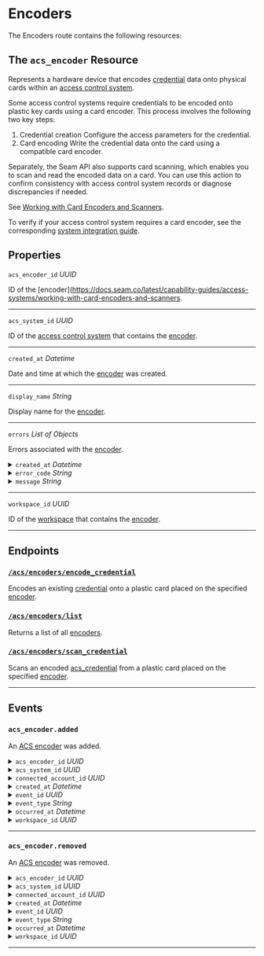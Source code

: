 # Encoders

The Encoders route contains the following resources:

## The `acs_encoder` Resource

Represents a hardware device that encodes [credential](../../../capability-guides/access-systems/managing-credentials.md) data onto physical cards within an [access control system](https://docs.seam.co/latest/capability-guides/access-systems).

Some access control systems require credentials to be encoded onto plastic key cards using a card encoder. This process involves the following two key steps:

1. Credential creation
   Configure the access parameters for the credential.
2. Card encoding
   Write the credential data onto the card using a compatible card encoder.

Separately, the Seam API also supports card scanning, which enables you to scan and read the encoded data on a card. You can use this action to confirm consistency with access control system records or diagnose discrepancies if needed.

 See [Working with Card Encoders and Scanners](../../../capability-guides/access-systems/working-with-card-encoders-and-scanners/README.md).

To verify if your access control system requires a card encoder, see the corresponding [system integration guide](../../../device-and-system-integration-guides/overview.md#access-control-systems).

## Properties

`acs_encoder_id` *UUID*

ID of the [encoder](https://docs.seam.co/latest/capability-guides/access-systems/working-with-card-encoders-and-scanners.


---
`acs_system_id` *UUID*

ID of the [access control system](https://docs.seam.co/latest/capability-guides/access-systems) that contains the [encoder](../../../capability-guides/access-systems/working-with-card-encoders-and-scanners/README.md).


---
`created_at` *Datetime*

Date and time at which the [encoder](../../../capability-guides/access-systems/working-with-card-encoders-and-scanners/README.md) was created.


---
`display_name` *String*

Display name for the [encoder](../../../capability-guides/access-systems/working-with-card-encoders-and-scanners/README.md).


---
`errors` *List* *of Objects*

Errors associated with the [encoder](../../../capability-guides/access-systems/working-with-card-encoders-and-scanners/README.md).


<details>

<summary><code>created_at</code> <i>Datetime</i></summary>

Date and time at which Seam created the error.
</details>

<details>

<summary><code>error_code</code> <i>String</i></summary>

Unique identifier of the type of error. Enables quick recognition and categorization of the issue.
</details>

<details>

<summary><code>message</code> <i>String</i></summary>

Detailed description of the error. Provides insights into the issue and potentially how to rectify it.
</details>

---
`workspace_id` *UUID*

ID of the [workspace](../../../core-concepts/workspaces/README.md) that contains the [encoder](../../../capability-guides/access-systems/working-with-card-encoders-and-scanners/README.md).


---
## Endpoints

### [`/acs/encoders/encode_credential`](./encode_credential.md)

Encodes an existing [credential](../../../capability-guides/access-systems/managing-credentials.md) onto a plastic card placed on the specified [encoder](../../../capability-guides/access-systems/working-with-card-encoders-and-scanners/README.md).
### [`/acs/encoders/list`](./list.md)

Returns a list of all [encoders](../../../capability-guides/access-systems/working-with-card-encoders-and-scanners/README.md).
### [`/acs/encoders/scan_credential`](./scan_credential.md)

Scans an encoded [acs_credential](../../../capability-guides/access-systems/managing-credentials.md) from a plastic card placed on the specified [encoder](../../../capability-guides/access-systems/working-with-card-encoders-and-scanners/README.md).

---

## Events

### `acs_encoder.added`

An [ACS encoder](../../../capability-guides/access-systems/working-with-card-encoders-and-scanners/README.md) was added.

<details>

<summary><code>acs_encoder_id</code> <i>UUID</i></summary>

ID of the [ACS encoder](../../../capability-guides/access-systems/working-with-card-encoders-and-scanners/README.md).
</details>

<details>

<summary><code>acs_system_id</code> <i>UUID</i></summary>

ID of the [ACS system](https://docs.seam.co/latest/capability-guides/access-systems).
</details>

<details>

<summary><code>connected_account_id</code> <i>UUID</i></summary>

ID of the [connected account](../../../core-concepts/connected-accounts/README.md).
</details>

<details>

<summary><code>created_at</code> <i>Datetime</i></summary>

Date and time at which the event was created.
</details>

<details>

<summary><code>event_id</code> <i>UUID</i></summary>

ID of the event.
</details>

<details>

<summary><code>event_type</code> <i>String</i></summary>
</details>

<details>

<summary><code>occurred_at</code> <i>Datetime</i></summary>

Date and time at which the event occurred.
</details>

<details>

<summary><code>workspace_id</code> <i>UUID</i></summary>

ID of the [workspace](../../../core-concepts/workspaces/README.md).
</details>

---

### `acs_encoder.removed`

An [ACS encoder](../../../capability-guides/access-systems/working-with-card-encoders-and-scanners/README.md) was removed.

<details>

<summary><code>acs_encoder_id</code> <i>UUID</i></summary>

ID of the [ACS encoder](../../../capability-guides/access-systems/working-with-card-encoders-and-scanners/README.md).
</details>

<details>

<summary><code>acs_system_id</code> <i>UUID</i></summary>

ID of the [ACS system](https://docs.seam.co/latest/capability-guides/access-systems).
</details>

<details>

<summary><code>connected_account_id</code> <i>UUID</i></summary>

ID of the [connected account](../../../core-concepts/connected-accounts/README.md).
</details>

<details>

<summary><code>created_at</code> <i>Datetime</i></summary>

Date and time at which the event was created.
</details>

<details>

<summary><code>event_id</code> <i>UUID</i></summary>

ID of the event.
</details>

<details>

<summary><code>event_type</code> <i>String</i></summary>
</details>

<details>

<summary><code>occurred_at</code> <i>Datetime</i></summary>

Date and time at which the event occurred.
</details>

<details>

<summary><code>workspace_id</code> <i>UUID</i></summary>

ID of the [workspace](../../../core-concepts/workspaces/README.md).
</details>

---

